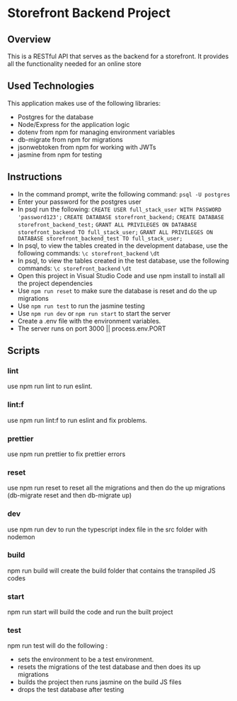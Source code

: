 # Storefront Backend Project
## Overview
This is a RESTful API that serves as the backend for a storefront. It provides all the functionality needed for an online
store

## Used Technologies
This application makes use of the following libraries:
- Postgres for the database
- Node/Express for the application logic
- dotenv from npm for managing environment variables
- db-migrate from npm for migrations
- jsonwebtoken from npm for working with JWTs
- jasmine from npm for testing

## Instructions
- In the command prompt, write the following command: 
`psql -U postgres`
- Enter your password for the postgres user
- In psql run the following:
  `CREATE USER full_stack_user WITH PASSWORD 'password123';`
  `CREATE DATABASE storefront_backend;`
  `CREATE DATABASE storefront_backend_test;`
  `GRANT ALL PRIVILEGES ON DATABASE storefront_backend TO full_stack_user;`
  `GRANT ALL PRIVILEGES ON DATABASE storefront_backend_test TO full_stack_user;`
- In psql, to view the tables created in the development database, use the following commands:
`\c storefront_backend`
`\dt`
- In psql, to view the tables created in the test database, use the following commands:
`\c storefront_backend`
`\dt`
- Open this project in Visual Studio Code and use npm install to install all the project dependencies 
- Use `npm run reset` to make sure the database is reset and do the up migrations  
- Use `npm run test` to run the jasmine testing
- Use `npm run dev` or `npm run start` to start the server 
- Create a .env file with the environment variables. 
- The server runs on port 3000 || process.env.PORT 
## Scripts
### lint
use npm run lint to run eslint.
### lint:f
use npm run lint:f to run eslint and fix problems. 
### prettier
use npm run prettier to fix prettier errors
### reset
use npm run reset to reset all the migrations and then do the up migrations (db-migrate reset and then db-migrate up)
### dev
use npm run dev to run the typescript index file in the src folder with nodemon
### build
npm run build will create the build folder that contains the transpiled JS codes
### start
npm run start will build the code and run the built project
### test
npm run test will do the following : 
- sets the environment to be a test environment.
- resets the migrations of the test database and then does its up migrations 
- builds the project then runs jasmine on the build JS files
- drops the test database after testing
